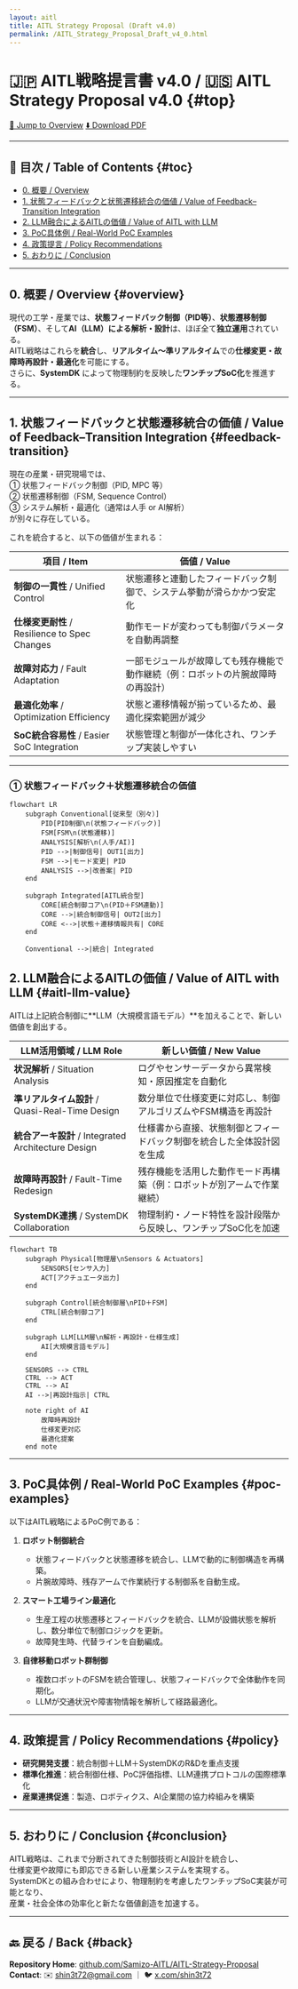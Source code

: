 ```yaml
---
layout: aitl
title: AITL Strategy Proposal (Draft v4.0)
permalink: /AITL_Strategy_Proposal_Draft_v4_0.html
---
```


# 🇯🇵 **AITL戦略提言書 v4.0** / 🇺🇸 **AITL Strategy Proposal v4.0** {#top}

<div class="btn-row">
  <a class="btn" href="#overview">📎 Jump to Overview</a>
  <a class="btn" href="./Figures/AITL_Strategy_Proposal_Draft_v4_0.pdf">⬇️ Download PDF</a>
</div>

---

## 📑 目次 / Table of Contents {#toc}

- [0. 概要 / Overview](#overview)
- [1. 状態フィードバックと状態遷移統合の価値 / Value of Feedback–Transition Integration](#feedback-transition)
- [2. LLM融合によるAITLの価値 / Value of AITL with LLM](#aitl-llm-value)
- [3. PoC具体例 / Real-World PoC Examples](#poc-examples)
- [4. 政策提言 / Policy Recommendations](#policy)
- [5. おわりに / Conclusion](#conclusion)

---

## 0. **概要 / Overview** {#overview}

現代の工学・産業では、**状態フィードバック制御（PID等）**、**状態遷移制御（FSM）**、そして**AI（LLM）による解析・設計**は、ほぼ全て**独立運用**されている。  
AITL戦略はこれらを**統合**し、**リアルタイム～準リアルタイム**での**仕様変更・故障時再設計・最適化**を可能にする。  
さらに、**SystemDK** によって物理制約を反映した**ワンチップSoC化**を推進する。

---

## 1. **状態フィードバックと状態遷移統合の価値 / Value of Feedback–Transition Integration** {#feedback-transition}

現在の産業・研究現場では、  
① 状態フィードバック制御（PID, MPC 等）  
② 状態遷移制御（FSM, Sequence Control）  
③ システム解析・最適化（通常は人手 or AI解析）  
が別々に存在している。

これを統合すると、以下の価値が生まれる：

| 項目 / Item | 価値 / Value |
|---|---|
| **制御の一貫性** / Unified Control | 状態遷移と連動したフィードバック制御で、システム挙動が滑らかかつ安定化 |
| **仕様変更耐性** / Resilience to Spec Changes | 動作モードが変わっても制御パラメータを自動再調整 |
| **故障対応力** / Fault Adaptation | 一部モジュールが故障しても残存機能で動作継続（例：ロボットの片腕故障時の再設計） |
| **最適化効率** / Optimization Efficiency | 状態と遷移情報が揃っているため、最適化探索範囲が減少 |
| **SoC統合容易性** / Easier SoC Integration | 状態管理と制御が一体化され、ワンチップ実装しやすい |

---

### ① 状態フィードバック＋状態遷移統合の価値

```mermaid
flowchart LR
    subgraph Conventional[従来型（別々）]
        PID[PID制御\n(状態フィードバック)]
        FSM[FSM\n(状態遷移)]
        ANALYSIS[解析\n(人手/AI)]
        PID -->|制御信号| OUT1[出力]
        FSM -->|モード変更| PID
        ANALYSIS -->|改善案| PID
    end

    subgraph Integrated[AITL統合型]
        CORE[統合制御コア\n(PID＋FSM連動)]
        CORE -->|統合制御信号| OUT2[出力]
        CORE <-->|状態＋遷移情報共有| CORE
    end

    Conventional -->|統合| Integrated
```

## 2. **LLM融合によるAITLの価値 / Value of AITL with LLM** {#aitl-llm-value}

AITLは上記統合制御に**LLM（大規模言語モデル）**を加えることで、新しい価値を創出する。

| LLM活用領域 / LLM Role | 新しい価値 / New Value |
|---|---|
| **状況解析** / Situation Analysis | ログやセンサーデータから異常検知・原因推定を自動化 |
| **準リアルタイム設計** / Quasi-Real-Time Design | 数分単位で仕様変更に対応し、制御アルゴリズムやFSM構造を再設計 |
| **統合アーキ設計** / Integrated Architecture Design | 仕様書から直接、状態制御とフィードバック制御を統合した全体設計図を生成 |
| **故障時再設計** / Fault-Time Redesign | 残存機能を活用した動作モード再構築（例：ロボットが別アームで作業継続） |
| **SystemDK連携** / SystemDK Collaboration | 物理制約・ノード特性を設計段階から反映し、ワンチップSoC化を加速 |

```mermaid
flowchart TB
    subgraph Physical[物理層\nSensors & Actuators]
        SENSORS[センサ入力]
        ACT[アクチュエータ出力]
    end

    subgraph Control[統合制御層\nPID＋FSM]
        CTRL[統合制御コア]
    end

    subgraph LLM[LLM層\n解析・再設計・仕様生成]
        AI[大規模言語モデル]
    end

    SENSORS --> CTRL
    CTRL --> ACT
    CTRL --> AI
    AI -->|再設計指示| CTRL

    note right of AI
        故障時再設計
        仕様変更対応
        最適化提案
    end note
```
    
---

## 3. **PoC具体例 / Real-World PoC Examples** {#poc-examples}

以下はAITL戦略によるPoC例である：

1. **ロボット制御統合**  
   - 状態フィードバックと状態遷移を統合し、LLMで動的に制御構造を再構築。  
   - 片腕故障時、残存アームで作業続行する制御系を自動生成。

2. **スマート工場ライン最適化**  
   - 生産工程の状態遷移とフィードバックを統合、LLMが設備状態を解析し、数分単位で制御ロジックを更新。  
   - 故障発生時、代替ラインを自動編成。

3. **自律移動ロボット群制御**  
   - 複数ロボットのFSMを統合管理し、状態フィードバックで全体動作を同期化。  
   - LLMが交通状況や障害物情報を解析して経路最適化。

---

## 4. **政策提言 / Policy Recommendations** {#policy}

- **研究開発支援**：統合制御＋LLM＋SystemDKのR&Dを重点支援  
- **標準化推進**：統合制御仕様、PoC評価指標、LLM連携プロトコルの国際標準化  
- **産業連携促進**：製造、ロボティクス、AI企業間の協力枠組みを構築

---

## 5. **おわりに / Conclusion** {#conclusion}

AITL戦略は、これまで分断されてきた制御技術とAI設計を統合し、  
仕様変更や故障にも即応できる新しい産業システムを実現する。  
SystemDKとの組み合わせにより、物理制約を考慮したワンチップSoC実装が可能となり、  
産業・社会全体の効率化と新たな価値創造を加速する。

---

## 🔙 戻る / Back {#back}

**Repository Home**: [github.com/Samizo-AITL/AITL-Strategy-Proposal](https://github.com/Samizo-AITL/AITL-Strategy-Proposal)  
**Contact**: ✉️ [shin3t72@gmail.com](mailto:shin3t72@gmail.com) ｜ 🐦 [x.com/shin3t72](https://x.com/shin3t72)
